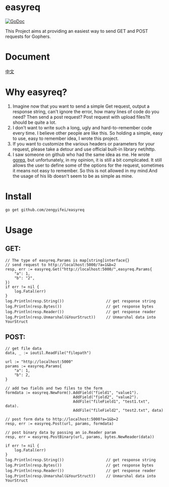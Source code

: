 # easyreq
[![GoDoc](https://godoc.org/github.com/zengyifei/easyreq?status.svg)](https://godoc.org/github.com/zengyifei/easyreq)

This Project aims at providing an easiest way to send GET and POST requests for Gophers.

Document
===
[中文](README.CN.md)

Why easyreq?
===
1. Imagine now that you want to send a simple Get request, output a response string, can't ignore the error, how many lines of code do you need? Then send a post request? Post request with upload files?It should be quite a lot.
2. I don't want to write such a long, ugly and hard-to-remember code every time. I believe other people are like this. So holding a simple, easy to use, easy to remember idea, I wrote this project.
3. If you want to customize the various headers or parameters for your request, please take a detour and use official built-in library net/http.  
4. I saw someone on github who had the same idea as me. He wrote [goreq](https://github.com/franela/goreq), but unfortunately, in my opinion, it is still a bit complicated. It still allows the user to define some of the options for the request, sometimes it means not easy to remember. So this is not allowed in my mind.And the usage of his lib doesn't seem to be as simple as mine.

Install
===
``` sh
go get github.com/zengyifei/easyreq
```

Usage
===
## GET:

```Golang
// The type of easyreq.Params is map[string]interface{}
// send request to http://localhost:5000/?a=1&b=2
resp, err := easyreq.Get("http://localhost:5000/",easyreq.Params{
    "a": 1,
    "b": "2",
})
if err != nil {
    log.Fatal(err)
}
log.Println(resp.String())      　　　　　　　 // get response string
log.Println(resp.Bytes())       　　　　　　　 // get response bytes
log.Println(resp.Reader())      　　　　　　　 // get response reader
log.Println(resp.Unmarshal(&YourStruct))　   // Unmarshal data into YourStruct
```

## POST:
```Golang
// get file data
data, _ := ioutil.ReadFile("filepath")

url := "http://localhost:5000"
params := easyreq.Params{
    "a": 1,
    "b": 2,
}

// add two fields and two files to the form 
formdata := easyreq.NewForm().AddField("field1", "value1").
                              AddField("field2", "value2").
                              AddFile("fileField1", "test1.txt", data).
                              AddFile("fileField2", "test2.txt", data)

// post form data to http://localhost:5000?a=1&b=2
resp, err := easyreq.Post(url, params, formdata)

// post binary data by passing an io.Reader param 
resp, err = easyreq.PostBinary(url, params, bytes.NewReader(data))

if err != nil {
	log.Fatal(err)
}
log.Println(resp.String())      　　　　　　　 // get response string
log.Println(resp.Bytes())       　　　　　　　 // get response bytes
log.Println(resp.Reader())      　　　　　　　 // get response reader
log.Println(resp.Unmarshal(&YourStruct))　   // Unmarshal data into YourStruct
```
